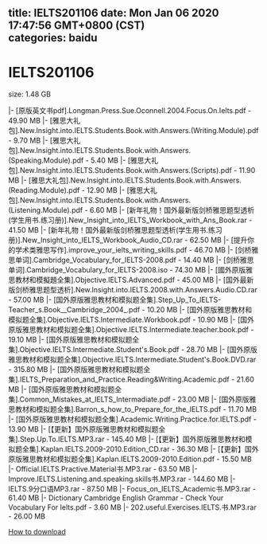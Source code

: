 
title: IELTS201106
date: Mon Jan 06 2020 17:47:56 GMT+0800 (CST)    
categories: baidu
---

# IELTS201106
size: 1.48 GB
 
 
|- [原版英文书pdf].Longman.Press.Sue.Oconnell.2004.Focus.On.Ielts.pdf - 49.90 MB
|- [雅思大礼包].New.Insight.into.IELTS.Students.Book.with.Answers.(Writing.Module).pdf - 9.70 MB
|- [雅思大礼包].New.Insight.into.IELTS.Students.Book.with.Answers.(Speaking.Module).pdf - 5.40 MB
|- [雅思大礼包].New.Insight.into.IELTS.Students.Book.with.Answers.(Scripts).pdf - 11.90 MB
|- [雅思大礼包].New.Insight.into.IELTS.Students.Book.with.Answers.(Reading.Module).pdf - 12.90 MB
|- [雅思大礼包].New.Insight.into.IELTS.Students.Book.with.Answers.(Listening.Module).pdf - 6.60 MB
|- [新年礼物！国外最新版剑桥雅思题型透析(学生用书.练习册)].New_Insight_into_IELTS_Workbook_with_Ans_Book.rar - 41.50 MB
|- [新年礼物！国外最新版剑桥雅思题型透析(学生用书.练习册)].New_Insight_into_IELTS_Workbook_Audio_CD.rar - 62.50 MB
|- [提升你的学术类雅思写作].improve_your_ielts_writing_skills.pdf - 46.70 MB
|- [剑桥雅思单词].Cambridge_Vocabulary_for_IELTS-2008.pdf - 14.40 MB
|- [剑桥雅思单词].Cambridge_Vocabulary_for_IELTS-2008.iso - 74.30 MB
|- [國外原版雅思教材和模擬題全集].Objective.IELTS.Advanced.pdf - 45.00 MB
|- [国外最新版剑桥雅思题型透析].New.Insight.into.IELTS.2008.with.Answers.Audio.CD.rar - 57.00 MB
|- [国外原版雅思教材和模拟题全集].Step_Up_To_IELTS-Teacher_s.Book__Cambridge_2004_.pdf - 10.20 MB
|- [国外原版雅思教材和模拟题全集].Objective.IELTS.Intermediate.Workbook.pdf - 10.90 MB
|- [国外原版雅思教材和模拟题全集].Objective.IELTS.Intermediate.teacher.book.pdf - 19.10 MB
|- [国外原版雅思教材和模拟题全集].Objective.IELTS.Intermediate.Student's.Book.pdf - 28.70 MB
|- [国外原版雅思教材和模拟题全集].Objective.IELTS.Intermediate.Student's.Book.DVD.rar - 315.80 MB
|- [国外原版雅思教材和模拟题全集].IELTS_Preparation_and_Practice.Reading&Writing.Academic.pdf - 21.60 MB
|- [国外原版雅思教材和模拟题全集].Common_Mistakes_at_IELTS_Intermadiate.pdf - 23.00 MB
|- [国外原版雅思教材和模拟题全集].Barron_s_how_to_Prepare_for_the_IELTS.pdf - 11.70 MB
|- [国外原版雅思教材和模拟题全集].Academic.Writing.Practice.for.IELTS.pdf - 13.90 MB
|- [【更新】国外原版雅思教材和模拟题全集].Step.Up.To.IELTS.MP3.rar - 145.40 MB
|- [【更新】国外原版雅思教材和模拟题全集].Kaplan.IELTS.2009-2010.Edition_CD.rar - 36.30 MB
|- [【更新】国外原版雅思教材和模拟题全集].Kaplan.IELTS.2009-2010.Edition.pdf - 15.50 MB
|- Official.IELTS.Practive.Material书.MP3.rar - 63.50 MB
|- Improve.IELTS.Listening.and.speaking.skills书.MP3.rar - 144.60 MB
|- IELTS.9分口语MP3.rar - 87.50 MB
|- Focus_on_IELTS_Academic书.MP3.rar - 61.40 MB
|- Dictionary Cambridge English Grammar - Check Your Vocabulary For Ielts.pdf - 3.60 MB
|- 202.useful.Exercises.IELTS.书.MP3.rar - 26.00 MB

[How to download](https://bpcam.bemobtrk.com/go/2ceec3aa-1ca2-46d6-b9ff-aaa5c184517c?jno=1496)